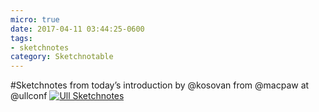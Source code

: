 ```yaml
---
micro: true
date: 2017-04-11 03:44:25-0600
tags:
- sketchnotes
category: Sketchnotable
---
```


#Sketchnotes from today’s introduction by @kosovan from @macpaw at @ullconf [![Ull Sketchnotes](https://media.bennorris.org/images/sketchnotable/uploads/2018/f65294c8e5.jpg)](https://media.bennorris.org/images/sketchnotable/uploads/2018/f65294c8e5.jpg)